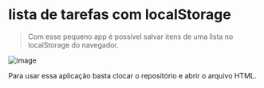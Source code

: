 # lista de tarefas com localStorage

> Com esse pequeno app é possível salvar itens de uma lista no localStorage do navegador.

![image](https://user-images.githubusercontent.com/78094167/133951110-30ef5758-ab90-4e57-ab10-db6574bcff40.png)

Para usar essa aplicação basta clocar o repositório e abrir o arquivo HTML.
